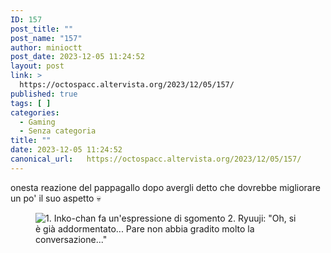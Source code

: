 ```yaml
---
ID: 157
post_title: ""
post_name: "157"
author: minioctt
post_date: 2023-12-05 11:24:52
layout: post
link: >
  https://octospacc.altervista.org/2023/12/05/157/
published: true
tags: [ ]
categories:
  - Gaming
  - Senza categoria
title: ""
date: 2023-12-05 11:24:52
canonical_url:   https://octospacc.altervista.org/2023/12/05/157/
---
```

<!-- wp:paragraph -->
<p>onesta reazione del pappagallo dopo avergli detto che dovrebbe migliorare un po' il suo aspetto 💀</p>
<!-- /wp:paragraph -->

<!-- wp:paragraph -->
<p></p>
<!-- /wp:paragraph -->

<!-- wp:image {"id":156,"sizeSlug":"large","linkDestination":"none"} -->
<figure class="wp-block-image size-large"><img src="{{site.cdnurl}}/assets/uploads/2023/12/screenshot_20231205-111816_gallery16274842701827350-960x266.png" alt="1. Inko-chan fa un'espressione di sgomento
2. Ryuuji: &quot;Oh, si è già addormentato... Pare non abbia gradito molto la conversazione...&quot;" class="wp-image-156"/></figure>
<!-- /wp:image -->
